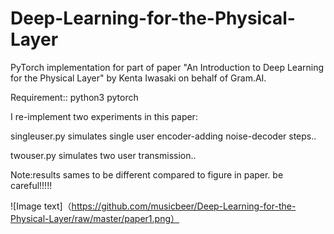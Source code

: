 # Deep-Learning-for-the-Physical-Layer
PyTorch implementation for part of paper "An Introduction to Deep Learning for the Physical Layer" by Kenta Iwasaki on behalf of Gram.AI.


Requirement::
python3 pytorch

I re-implement two experiments in this paper:


 singleuser.py simulates single user encoder-adding noise-decoder steps..
 
 
 twouser.py simulates two user transmission..
 
 
 Note:results sames to be different compared to figure in paper. be careful!!!!! 
 
 ![Image text]（https://github.com/musicbeer/Deep-Learning-for-the-Physical-Layer/raw/master/paper1.png）
